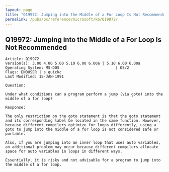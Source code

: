```yaml
---
layout: page
title: "Q19972: Jumping into the Middle of a For Loop Is Not Recommended"
permalink: /pubs/pc/reference/microsoft/kb/Q19972/
---
```


## Q19972: Jumping into the Middle of a For Loop Is Not Recommended

	Article: Q19972
	Version(s): 3.00 4.00 5.00 5.10 6.00 6.00a | 5.10 6.00 6.00a
	Operating System: MS-DOS                         | OS/2
	Flags: ENDUSER | s_quickc
	Last Modified: 15-JAN-1991
	
	Question:
	
	Under what conditions can a program perform a jump (via goto) into the
	middle of a for loop?
	
	Response:
	
	The only restriction on the goto statement is that the goto statement
	and its corresponding label be located in the same function. However,
	because different compilers optimize for loops differently, using a
	goto to jump into the middle of a for loop is not considered safe or
	portable.
	
	Also, if you are jumping into an inner loop that uses auto variables,
	an additional problem may occur because different compilers allocate
	space for auto variables in loops in different ways.
	
	Essentially, it is risky and not advisable for a program to jump into
	the middle of a for loop.
